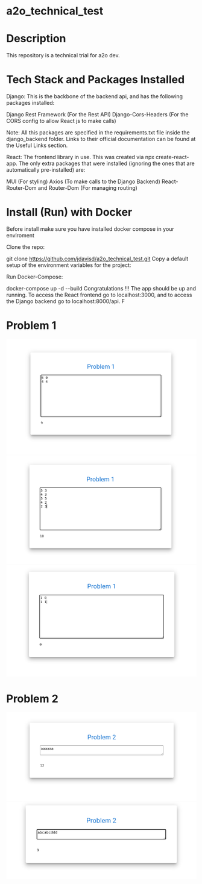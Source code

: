 # a2o_technical_test
# Description
This repository is a technical trial for a2o dev.
# Tech Stack and Packages Installed
Django: This is the backbone of the backend api, and has the following packages installed:

Django Rest Framework (For the Rest API)
Django-Cors-Headers (For the CORS config to allow React js to make calls)

Note: All this packages are specified in the requirements.txt file inside the django_backend folder. Links to their official documentation can be found at the Useful Links section.

React: The frontend library in use. This was created via npx create-react-app. The only extra packages that were installed (ignoring the ones that are automatically pre-installed) are:

MUI  (For styling)
Axios (To make calls to the Django Backend)
React-Router-Dom and Router-Dom (For managing routing)

# Install (Run) with Docker
Before install make sure you have installed docker compose in your enviroment

Clone the repo:

git clone https://github.com/jdavisd/a2o_technical_test.git
Copy a default setup of the environment variables for the project:


Run Docker-Compose:

docker-compose up -d --build
Congratulations !!! The app should be up and running. To access the React frontend go to localhost:3000, and to access the Django backend go to localhost:8000/api. F
# Problem 1 
![Texto alternativo](readme_assets/problem_1_sample_1.png)
![Texto alternativo](readme_assets/problem_1_sample_2.png)
![Texto alternativo](readme_assets/problem_1_sample_3.png)
# Problem 2 
![Texto alternativo](readme_assets/problem_2_sample_1.png)
![Texto alternativo](readme_assets/problem_2_sample_2.png)


